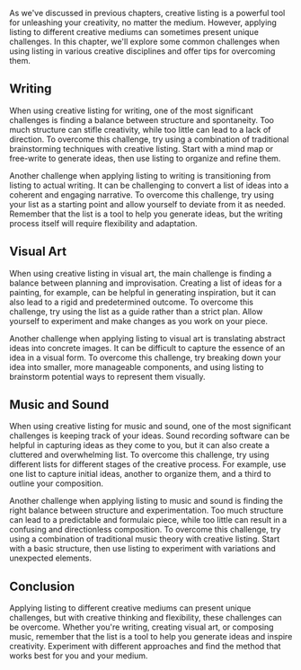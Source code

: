 
As we've discussed in previous chapters, creative listing is a powerful tool for unleashing your creativity, no matter the medium. However, applying listing to different creative mediums can sometimes present unique challenges. In this chapter, we'll explore some common challenges when using listing in various creative disciplines and offer tips for overcoming them.

Writing
-------

When using creative listing for writing, one of the most significant challenges is finding a balance between structure and spontaneity. Too much structure can stifle creativity, while too little can lead to a lack of direction. To overcome this challenge, try using a combination of traditional brainstorming techniques with creative listing. Start with a mind map or free-write to generate ideas, then use listing to organize and refine them.

Another challenge when applying listing to writing is transitioning from listing to actual writing. It can be challenging to convert a list of ideas into a coherent and engaging narrative. To overcome this challenge, try using your list as a starting point and allow yourself to deviate from it as needed. Remember that the list is a tool to help you generate ideas, but the writing process itself will require flexibility and adaptation.

Visual Art
----------

When using creative listing in visual art, the main challenge is finding a balance between planning and improvisation. Creating a list of ideas for a painting, for example, can be helpful in generating inspiration, but it can also lead to a rigid and predetermined outcome. To overcome this challenge, try using the list as a guide rather than a strict plan. Allow yourself to experiment and make changes as you work on your piece.

Another challenge when applying listing to visual art is translating abstract ideas into concrete images. It can be difficult to capture the essence of an idea in a visual form. To overcome this challenge, try breaking down your idea into smaller, more manageable components, and using listing to brainstorm potential ways to represent them visually.

Music and Sound
---------------

When using creative listing for music and sound, one of the most significant challenges is keeping track of your ideas. Sound recording software can be helpful in capturing ideas as they come to you, but it can also create a cluttered and overwhelming list. To overcome this challenge, try using different lists for different stages of the creative process. For example, use one list to capture initial ideas, another to organize them, and a third to outline your composition.

Another challenge when applying listing to music and sound is finding the right balance between structure and experimentation. Too much structure can lead to a predictable and formulaic piece, while too little can result in a confusing and directionless composition. To overcome this challenge, try using a combination of traditional music theory with creative listing. Start with a basic structure, then use listing to experiment with variations and unexpected elements.

Conclusion
----------

Applying listing to different creative mediums can present unique challenges, but with creative thinking and flexibility, these challenges can be overcome. Whether you're writing, creating visual art, or composing music, remember that the list is a tool to help you generate ideas and inspire creativity. Experiment with different approaches and find the method that works best for you and your medium.

